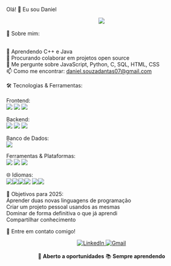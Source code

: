 Olá! 👋 Eu sou Daniel
<div align="center">
  <img src="https://readme-typing-svg.herokuapp.com/?lines=Apaixonado+por+Tecnologia;Sempre+Aprendendo!&center=true&size=25&color=58A6FF">
</div> <br> 
🚀 Sobre mim: <br> <br> 

🌱 Aprendendo C++ e Java <br> 
👯 Procurando colaborar em projetos open source <br>
💬 Me pergunte sobre JavaScript, Python, C, SQL, HTML, CSS <br> 
📫 Como me encontrar: daniel.souzadantas07@gmail.com <br>

🛠️ Tecnologias & Ferramentas: <br> <br> 
Frontend: <br> 
<img src="https://img.shields.io/badge/-HTML5-E34F26?style=flat-square&logo=html5&logoColor=white"/>
<img src="https://img.shields.io/badge/-CSS3-1572B6?style=flat-square&logo=css3"> 
<img src="https://img.shields.io/badge/-JavaScript-F7DF1E?style=flat-square&logo=javascript&logoColor=black"/> 

Backend: <br> 
<img src="https://img.shields.io/badge/-Python-3776AB?style=flat-square&logo=python&logoColor=white"/>
<img src="https://img.shields.io/badge/-C-A8B9CC?style=flat-square&logo=c&logoColor=black" /> 
<img src="https://img.shields.io/badge/-PHP-777BB4?style=flat-square&logo=php&logoColor=white"/>

Banco de Dados: <br>
<img src ="https://img.shields.io/badge/-MySQL-4479A1?style=flat-square&logo=mysql&logoColor=white"/> <br>

Ferramentas & Plataformas: <br> 
<img src="https://img.shields.io/badge/-Git-F05032?style=flat-square&logo=git&logoColor=white"/> 
<img src="https://img.shields.io/badge/-VS%20Code-007ACC?style=flat-square&logo=visual-studio-code&logoColor=white"/> 
<img src="https://img.shields.io/badge/-GitHub-181717?style=flat-square&logo=github&logoColor=white" />

🌐 Idiomas: <br> 
   <img src = "https://img.shields.io/badge/-Portugu%C3%AAs-009739?style=flat-square&logo=brazil&logoColor=white"/><img src="https://img.shields.io/badge/-Nativo-f2ee05?style=flat-square&logo=unitedkingdom&logoColor=white"/> ​<img src = "https://img.shields.io/badge/-Ingl%C3%AAs-012169?style=flat-square&logo=unitedkingdom&logoColor=white"/><img src = "https://img.shields.io/badge/-Fluente-f7f5f5?style=flat-square&logo=unitedkingdom&logoColor=white"/> <img src = "https://img.shields.io/badge/-Russo-0036A7?style=flat-square&logo=russia&logoColor=white"/><img src = "https://img.shields.io/badge/-Iniciante-ba1111?style=flat-square&logo=unitedkingdom&logoColor=white" /> <br> 
   

🎯 Objetivos para 2025: <br> 
 Aprender duas novas linguagens de programação <br> 
 Criar um projeto pessoal usandos as mesmas <br> 
 Dominar de forma definitiva o que já aprendi <br> 
 Compartilhar conhecimento <br> 

 🤝 Entre em contato comigo!
 <div align="center">
  <a href=https://www.linkedin.com/in/daniel-silva-dantas-de-souza-041342322/ target="_blank">
    <img src="https://img.shields.io/badge/-LinkedIn-0077B5?style=for-the-badge&logo=linkedin&logoColor=white" alt="LinkedIn"/>
  </a>
  
  <a href=mailto:daniel.souzadantas07@gmail.com target="_blank">
    <img src="https://img.shields.io/badge/-Gmail-D14836?style=for-the-badge&logo=gmail&logoColor=white" alt="Gmail"/>
  </a>
  </div> 
  <br>

  <div align="center">
  💼 <strong>Aberto a oportunidades</strong>
  📚 <strong>Sempre aprendendo</strong>
</div>
